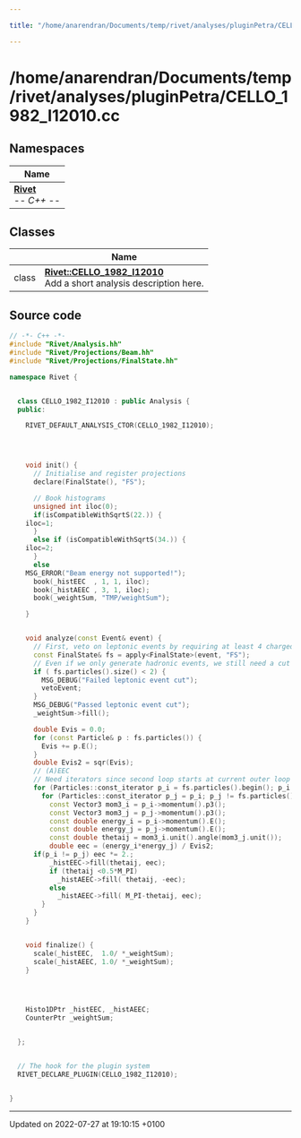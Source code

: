 ```yaml
---

title: "/home/anarendran/Documents/temp/rivet/analyses/pluginPetra/CELLO_1982_I12010.cc"

---
```


# /home/anarendran/Documents/temp/rivet/analyses/pluginPetra/CELLO_1982_I12010.cc



## Namespaces

| Name           |
| -------------- |
| **[Rivet](http://example.org/namespaces/namespacerivet/)** <br>-*- C++ -*-  |

## Classes

|                | Name           |
| -------------- | -------------- |
| class | **[Rivet::CELLO_1982_I12010](http://example.org/classes/classrivet_1_1cello__1982__i12010/)** <br>Add a short analysis description here.  |




## Source code

```cpp
// -*- C++ -*-
#include "Rivet/Analysis.hh"
#include "Rivet/Projections/Beam.hh"
#include "Rivet/Projections/FinalState.hh"

namespace Rivet {


  class CELLO_1982_I12010 : public Analysis {
  public:

    RIVET_DEFAULT_ANALYSIS_CTOR(CELLO_1982_I12010);




    void init() {      
      // Initialise and register projections
      declare(FinalState(), "FS");

      // Book histograms
      unsigned int iloc(0);
      if(isCompatibleWithSqrtS(22.)) {
    iloc=1;
      }
      else if (isCompatibleWithSqrtS(34.)) {
    iloc=2;
      }
      else
    MSG_ERROR("Beam energy not supported!");
      book(_histEEC  , 1, 1, iloc);
      book(_histAEEC , 3, 1, iloc);
      book(_weightSum, "TMP/weightSum");

    }


    void analyze(const Event& event) {
      // First, veto on leptonic events by requiring at least 4 charged FS particles
      const FinalState& fs = apply<FinalState>(event, "FS");
      // Even if we only generate hadronic events, we still need a cut on numCharged >= 2.
      if ( fs.particles().size() < 2) {
        MSG_DEBUG("Failed leptonic event cut");
        vetoEvent;
      }
      MSG_DEBUG("Passed leptonic event cut");
      _weightSum->fill();

      double Evis = 0.0;
      for (const Particle& p : fs.particles()) {
        Evis += p.E();
      }
      double Evis2 = sqr(Evis);
      // (A)EEC
      // Need iterators since second loop starts at current outer loop iterator, i.e. no "foreach" here!
      for (Particles::const_iterator p_i = fs.particles().begin(); p_i != fs.particles().end(); ++p_i) {
        for (Particles::const_iterator p_j = p_i; p_j != fs.particles().end(); ++p_j) {
          const Vector3 mom3_i = p_i->momentum().p3();
          const Vector3 mom3_j = p_j->momentum().p3();
          const double energy_i = p_i->momentum().E();
          const double energy_j = p_j->momentum().E();
          const double thetaij = mom3_i.unit().angle(mom3_j.unit());
          double eec = (energy_i*energy_j) / Evis2;
      if(p_i != p_j) eec *= 2.;
          _histEEC->fill(thetaij, eec);
          if (thetaij <0.5*M_PI)
            _histAEEC->fill( thetaij, -eec);
          else
            _histAEEC->fill( M_PI-thetaij, eec);
        }
      }
    }


    void finalize() {
      scale(_histEEC,  1.0/ *_weightSum);
      scale(_histAEEC, 1.0/ *_weightSum);
    }




    Histo1DPtr _histEEC, _histAEEC;
    CounterPtr _weightSum;


  };


  // The hook for the plugin system
  RIVET_DECLARE_PLUGIN(CELLO_1982_I12010);


}
```


-------------------------------

Updated on 2022-07-27 at 19:10:15 +0100
